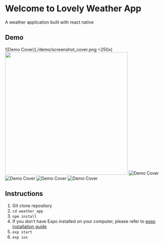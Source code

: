 # Welcome to Lovely Weather App
A weather application built with react native
## Demo
![Demo Cover](./demo/screenshot_cover.png =250x)
<img src="./demo/screenshot_cover.png" width="400">
![Demo Cover](./demo/screenshot_clear.png)
![Demo Cover](./demo/screenshot_cloud.png)
![Demo Cover](./demo/screenshot_thunder.png)
![Demo Cover](./demo/screenshot_rain.png)
## Instructions
1. Git clone repository
1. `cd weather_app`
1. `npm install`
1. If you don't have Expo installed on your computer, please refer to [expo installation guide](https://docs.expo.io/versions/latest/introduction/installation)
1.  `exp start`
1.  `exp ios`
